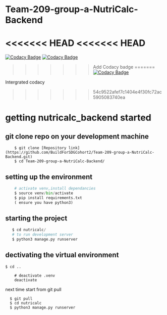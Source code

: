 # Team-209-group-a-NutriCalc-Backend

<<<<<<< HEAD
<<<<<<< HEAD
=======
[![Codacy Badge](https://api.codacy.com/project/badge/Grade/ad6a8751a88a4aa094213d5d7fcaaf70)](https://app.codacy.com/gh/BuildForSDGCohort2/Team-209-group-a-NutriCalc-Backend?utm_source=github.com&utm_medium=referral&utm_content=BuildForSDGCohort2/Team-209-group-a-NutriCalc-Backend&utm_campaign=Badge_Grade_Settings)
[![Codacy Badge](https://app.codacy.com/project/badge/Grade/5a5571824b084924b4e751f999d7cb2d)](https://www.codacy.com/gh/BuildForSDGCohort2/Team-209-group-a-NutriCalc-Backend?utm_source=github.com&amp;utm_medium=referral&amp;utm_content=BuildForSDGCohort2/Team-209-group-a-NutriCalc-Backend&amp;utm_campaign=Badge_Grade)
>>>>>>> Add Codacy badge
=======
[![Codacy Badge](https://api.codacy.com/project/badge/Grade/ad6a8751a88a4aa094213d5d7fcaaf70)](https://app.codacy.com/gh/BuildForSDGCohort2/Team-209-group-a-NutriCalc-Backend?utm_source=github.com&utm_medium=referral&utm_content=BuildForSDGCohort2/Team-209-group-a-NutriCalc-Backend&utm_campaign=Badge_Grade_Settings)

Intergrated codacy
>>>>>>> 54c9522afef7c1404e4f30fc72ac5905083740ea

# getting nutricalc_backend started

## git clone repo on your development machine
```
    $ git clone [Repository link](https://github.com/BuildForSDGCohort2/Team-209-group-a-NutriCalc-Backend.git)
    $ cd Team-209-group-a-NutriCalc-Backend/
  ```
   
## setting up the environment

```python
    # activate venv,install dependancies
    $ source venv/bin/activate
    $ pip install requirements.txt
    ( ensure you have python3)
```
## starting the project

```python
   $ cd nutricalc/
   # to run development server
   $ python3 manage.py runserver 
```

## dectivating the virtual environment

```
$ cd .. 

    # deactivate .venv
    deactivate
```
next time start from git pull
```
  $ git pull
  $ cd nutricalc
  $ python3 manage.py runserver
```
